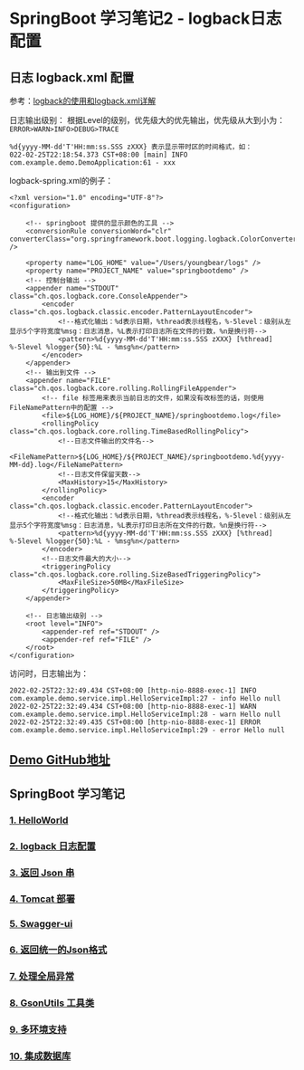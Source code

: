 # SpringBoot 学习笔记2 - logback日志配置


## 日志 logback.xml 配置

参考：[logback的使用和logback.xml详解](https://www.cnblogs.com/warking/p/5710303.html)

日志输出级别：
根据Level的级别，优先级大的优先输出，优先级从大到小为：
`ERROR>WARN>INFO>DEBUG>TRACE`



```
%d{yyyy-MM-dd'T'HH:mm:ss.SSS zXXX} 表示显示带时区的时间格式，如：
022-02-25T22:18:54.373 CST+08:00 [main] INFO  com.example.demo.DemoApplication:61 - xxx
```





logback-spring.xml的例子：

```
<?xml version="1.0" encoding="UTF-8"?>
<configuration>

    <!-- springboot 提供的显示颜色的工具 -->
    <conversionRule conversionWord="clr" converterClass="org.springframework.boot.logging.logback.ColorConverter" />

    <property name="LOG_HOME" value="/Users/youngbear/logs" />
    <property name="PROJECT_NAME" value="springbootdemo" />
    <!-- 控制台输出 -->
    <appender name="STDOUT" class="ch.qos.logback.core.ConsoleAppender">
        <encoder class="ch.qos.logback.classic.encoder.PatternLayoutEncoder">
            <!--格式化输出：%d表示日期，%thread表示线程名，%-5level：级别从左显示5个字符宽度%msg：日志消息，%L表示打印日志所在文件的行数，%n是换行符-->
            <pattern>%d{yyyy-MM-dd'T'HH:mm:ss.SSS zXXX} [%thread] %-5level %logger{50}:%L - %msg%n</pattern>
        </encoder>
    </appender>
    <!-- 输出到文件 -->
    <appender name="FILE"  class="ch.qos.logback.core.rolling.RollingFileAppender">
        <!-- file 标签用来表示当前日志的文件，如果没有改标签的话，则使用FileNamePattern中的配置 -->
        <file>${LOG_HOME}/${PROJECT_NAME}/springbootdemo.log</file>
        <rollingPolicy class="ch.qos.logback.core.rolling.TimeBasedRollingPolicy">
            <!--日志文件输出的文件名-->
            <FileNamePattern>${LOG_HOME}/${PROJECT_NAME}/springbootdemo.%d{yyyy-MM-dd}.log</FileNamePattern>
            <!--日志文件保留天数-->
            <MaxHistory>15</MaxHistory>
        </rollingPolicy>
        <encoder class="ch.qos.logback.classic.encoder.PatternLayoutEncoder">
            <!--格式化输出：%d表示日期，%thread表示线程名，%-5level：级别从左显示5个字符宽度%msg：日志消息，%L表示打印日志所在文件的行数，%n是换行符-->
            <pattern>%d{yyyy-MM-dd'T'HH:mm:ss.SSS zXXX} [%thread] %-5level %logger{50}:%L - %msg%n</pattern>
        </encoder>
        <!--日志文件最大的大小-->
        <triggeringPolicy class="ch.qos.logback.core.rolling.SizeBasedTriggeringPolicy">
            <MaxFileSize>50MB</MaxFileSize>
        </triggeringPolicy>
    </appender>

    <!-- 日志输出级别 -->
    <root level="INFO">
        <appender-ref ref="STDOUT" />
        <appender-ref ref="FILE" />
    </root>
</configuration>
```

访问时，日志输出为：

```
2022-02-25T22:32:49.434 CST+08:00 [http-nio-8888-exec-1] INFO  com.example.demo.service.impl.HelloServiceImpl:27 - info Hello null
2022-02-25T22:32:49.434 CST+08:00 [http-nio-8888-exec-1] WARN  com.example.demo.service.impl.HelloServiceImpl:28 - warn Hello null
2022-02-25T22:32:49.435 CST+08:00 [http-nio-8888-exec-1] ERROR com.example.demo.service.impl.HelloServiceImpl:29 - error Hello null
```




## [Demo GitHub地址](https://github.com/YoungBear/SpringBootDemo)



## SpringBoot 学习笔记

### [1. HelloWorld](./SpringBoot-1-HelloWorld.md)

### [2. logback 日志配置](./SpringBoot-2-logback.md)

### [3. 返回 Json 串](./SpringBoot-3-Json.md)

### [4. Tomcat 部署](./SpringBoot-4-Tomcat.md)

### [5. Swagger-ui](./SpringBoot-5-Swagger-ui.md)

### [6. 返回统一的Json格式](./SpringBoot-6-CommonJson.md)

### [7. 处理全局异常](./SpringBoot-7-GlobalExceptionHandler.md)

### [8. GsonUtils 工具类](./SpringBoot-8-GsonUtils.md)

### [9. 多环境支持](./SpringBoot-9-MultipyEnv.md)

### [10. 集成数据库](./SpringBoot-10-Database.md)

